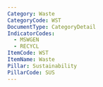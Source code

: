 ```yaml
---
Category: Waste
CategoryCode: WST
DocumentType: CategoryDetail
IndicatorCodes:
  - MSWGEN
  - RECYCL
ItemCode: WST
ItemName: Waste
Pillar: Sustainability
PillarCode: SUS
---
```


